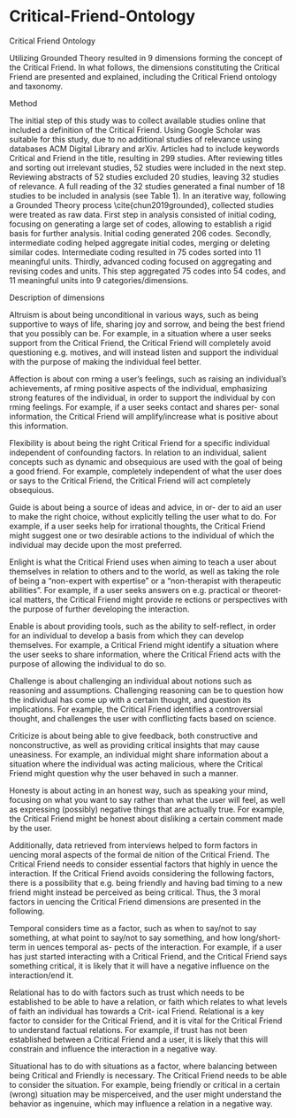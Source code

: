 # Critical-Friend-Ontology
Critical Friend Ontology

Utilizing Grounded Theory resulted in 9 dimensions forming the concept of the Critical Friend. In what follows, the dimensions constituting the Critical Friend are presented and explained, including the Critical Friend ontology and taxonomy.

Method

The initial step of this study was to collect available studies online that included a definition of the Critical Friend. Using Google Scholar was suitable for this study, due to no additional studies of relevance using databases ACM Digital Library and arXiv. Articles had to include keywords Critical and Friend in the title, resulting in 299 studies.  After reviewing titles and sorting out irrelevant studies, 52 studies were included in the next step. Reviewing abstracts of 52 studies excluded 20 studies, leaving 32 studies of relevance. A full reading of the 32 studies generated a final number of 18 studies to be included in analysis (see Table 1). In an iterative way, following a Grounded Theory process \cite{chun2019grounded}, collected studies were treated as raw data. First step in analysis consisted of initial coding, focusing on generating a large set of codes, allowing to establish a rigid basis for further analysis. Initial coding generated 206 codes. Secondly, intermediate coding helped aggregate initial codes, merging or deleting similar codes. Intermediate coding resulted in 75 codes sorted into 11 meaningful units. Thirdly, advanced coding focused on aggregating and revising codes and units. This step aggregated 75 codes into 54 codes, and 11 meaningful units into 9 categories/dimensions.


Description of dimensions

Altruism is about being unconditional in various ways, such as being supportive to ways of life, sharing joy and sorrow, and being the best friend that you possibly can be. For example, in a situation where a user seeks support from the Critical Friend, the Critical Friend will completely avoid questioning e.g. motives, and will instead listen and support the individual with the purpose of making the individual feel better.

Affection is about con rming a user’s feelings, such as raising an individual’s achievements, af rming positive aspects of the individual, emphasizing strong features of the individual, in order to support the individual by con rming feelings. For example, if a user seeks contact and shares per- sonal information, the Critical Friend will amplify/increase what is positive about this information.

Flexibility is about being the right Critical Friend for a specific individual independent of confounding factors. In relation to an individual, salient concepts such as dynamic and obsequious are used with the goal of being a good friend. For example, completely independent of what the user does or says to the Critical Friend, the Critical Friend will act completely obsequious.

Guide is about being a source of ideas and advice, in or- der to aid an user to make the right choice, without explicitly telling the user what to do. For example, if a user seeks help for irrational thoughts, the Critical Friend might suggest one or two desirable actions to the individual of which the individual may decide upon the most preferred.

Enlight is what the Critical Friend uses when aiming to teach a user about themselves in relation to others and to the world, as well as taking the role of being a “non-expert with expertise” or a “non-therapist with therapeutic abilities”. For example, if a user seeks answers on e.g. practical or theoret- ical matters, the Critical Friend might provide re ections or perspectives with the purpose of further developing the interaction.

Enable is about providing tools, such as the ability to self-reflect, in order for an individual to develop a basis from which they can develop themselves. For example, a Critical Friend might identify a situation where the user seeks to share information, where the Critical Friend acts with the purpose of allowing the individual to do so.

Challenge is about challenging an individual about notions such as reasoning and assumptions. Challenging reasoning can be to question how the individual has come up with a certain thought, and question its implications. For example, the Critical Friend identifies a controversial thought, and challenges the user with conflicting facts based on science.

Criticize is about being able to give feedback, both constructive and nonconstructive, as well as providing critical insights that may cause uneasiness. For example, an individual might share information about a situation where the individual was acting malicious, where the Critical Friend might question why the user behaved in such a manner.

Honesty is about acting in an honest way, such as speaking your mind, focusing on what you want to say rather than what the user will feel, as well as expressing (possibly) negative things that are actually true. For example, the Critical Friend might be honest about disliking a certain comment made by the user.

Additionally, data retrieved from interviews helped to form factors in uencing moral aspects of the formal de nition of the Critical Friend. The Critical Friend needs to consider essential factors that highly in uence the interaction. If the Critical Friend avoids considering the following factors, there is a possibility that e.g. being friendly and having bad timing to a new friend might instead be perceived as being critical. Thus, the 3 moral factors in uencing the Critical Friend dimensions are presented in the following.

Temporal considers time as a factor, such as when to say/not to say something, at what point to say/not to say something, and how long/short-term in uences temporal as- pects of the interaction. For example, if a user has just started interacting with a Critical Friend, and the Critical Friend says something critical, it is likely that it will have a negative influence on the interaction/end it.

Relational has to do with factors such as trust which needs to be established to be able to have a relation, or faith which relates to what levels of faith an individual has towards a Crit- ical Friend. Relational is a key factor to consider for the Critical Friend, and it is vital for the Critical Friend to understand factual relations. For example, if trust has not been established between a Critical Friend and a user, it is likely that this will constrain and influence the interaction in a negative way.

Situational has to do with situations as a factor, where balancing between being Critical and Friendly is necessary. The Critical Friend needs to be able to consider the situation. For example, being friendly or critical in a certain (wrong) situation may be misperceived, and the user might understand the behavior as ingenuine, which may influence a relation in a negative way.
